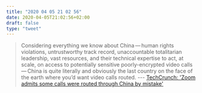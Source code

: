```yaml
---
title: "2020 04 05 21 02 56"
date: 2020-04-05T21:02:56+02:00
draft: false
type: "tweet"
---
```

> Considering everything we know about China — human rights violations, untrustworthy track record, unaccountable totalitarian leadership, vast resources, and their technical expertise to act, at scale, on access to potentially sensitive poorly-encrypted video calls — China is quite literally and obviously the last country on the face of the earth where you’d want video calls routed. --- [TechCrunch: 'Zoom admits some calls were routed through China by mistake'](https://daringfireball.net/linked/2020/04/04/zoom-china-mistake)
